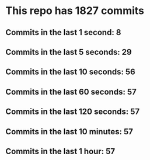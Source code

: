 # This repo has 1827 commits

## Commits in the last 1 second: 8
## Commits in the last 5 seconds: 29
## Commits in the last 10 seconds: 56
## Commits in the last 60 seconds: 57
## Commits in the last 120 seconds: 57
## Commits in the last 10 minutes: 57
## Commits in the last 1 hour: 57

